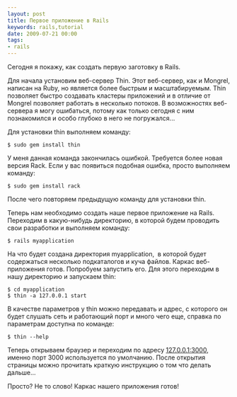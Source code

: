 ```yaml
---
layout: post
title: Первое приложение в Rails
keywords: rails,tutorial
date: 2009-07-21 00:00
tags:
- rails
---
```

Сегодня я покажу, как создать первую заготовку в Rails.

Для начала установим веб-сервер Thin. Этот веб-сервер, как и Mongrel, написан на Ruby, но является более быстрым и масштабируемым. Thin позволяет быстро создавать кластеры приложений и в отличие от Mongrel позволяет работать в несколько потоков. В возможностях веб-сервера я могу ошибаться, потому как только сегодня с ним познакомился и особо глубоко в него не погружался...

Для установки thin выполняем команду:

    $ sudo gem install thin

У меня данная команда закончилась ошибкой. Требуется более новая версия Raсk. Если у вас появиться подобная ошибка, просто выполняем команду:

    $ sudo gem install rack

После чего повторяем предыдущую команду для установки thin.

Теперь нам необходимо создать наше первое приложение на Rails. Переходим в какую-нибудь директорию, в которой будем проводить свои разработки и выполняем команду:

    $ rails myapplication

На что будет создана директория myapplication,  в которой будет содержаться несколько подкаталогов и куча файлов. Каркас веб-приложения готов. Попробуем запустить его. Для этого переходим в нашу директорию и запускаем thin:

    $ cd myapplication
    $ thin -a 127.0.0.1 start

В качестве параметров у thin можно передавать и адрес, с которого он будет слушать сеть и работающий порт и много чего еще, справка по параметрам доступна по команде:

    $ thin --help

Теперь открываем браузер и переходим по адресу <a href="http://127.0.0.1:3000">127.0.0.1:3000</a>, именно порт 3000 используется по умолчанию. После открытия страницы можно прочитать краткую инструкцию о том что делать дальше...

Просто? Не то слово! Каркас нашего приложения готов!
